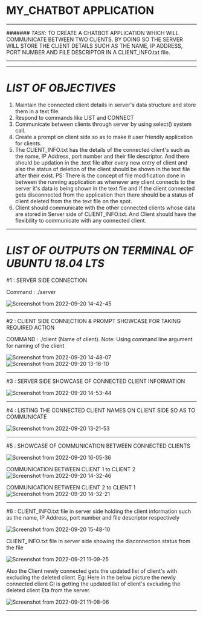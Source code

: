 # **MY_CHATBOT APPLICATION**

********************************************************************************************************************************************************************
####### *TASK*: TO CREATE A CHATBOT APPLICATION WHICH WILL COMMUNICATE BETWEEN TWO CLIENTS. BY DOING SO THE SERVER WILL STORE THE CLIENT DETAILS SUCH AS THE NAME, IP   ADDRESS, PORT NUMBER AND FILE DESCRIPTOR IN A CLIENT_INFO.txt file.
********************************************************************************************************************************************************************

--------------------------------------------------------------------------------------------------------------------------------------------------------------------
# *LIST OF OBJECTIVES*

1.  Maintain the connected client details in server's data structure and store them in a text file.
2.  Respond to commands like LIST and CONNECT 
3.  Communicate between clients through server by using select() system call.
4.  Create a prompt on client side so as to make it user friendly application for clients.
5.  The CLIENT_INFO.txt has the details of the connected client's such as the name, IP Address, port number and their file descriptor. And there should be updation 
    in the .text file after every new entry of client and also the status of deletion of the client should be shown in the text file after their exist.
    PS: There is the concept of file modification done in between the running application as whenever any client connects to the server it's data is being shown in          the text file and if the client connected gets disconnected from the application then there should be a status of client deleted from the the text file on          the spot.
6.  Client should communicate with the other connected clients whose data are stored in Server side of CLIENT_INFO.txt. And Client should have the                       flexibility to communicate with any connected client.

 


--------------------------------------------------------------------------------------------------------------------------------------------------------------------
# *LIST OF OUTPUTS ON TERMINAL OF UBUNTU 18.04 LTS*

#1 : SERVER SIDE CONNECTION

Command : ./server

![Screenshot from 2022-09-20 14-42-45](https://user-images.githubusercontent.com/98145598/191218666-da7662c4-77aa-45c7-9653-6c12ed78e8d6.png)

--------------------------------------------------------------------------------------------------------------------------------------------------------------------
#2 : CLIENT SIDE CONNECTION & PROMPT SHOWCASE FOR TAKING REQUIRED ACTION

COMMAND : ./client (Name of client).
        Note: Using command line argument for naming of the client

![Screenshot from 2022-09-20 14-48-07](https://user-images.githubusercontent.com/98145598/191219978-2ab313c6-65aa-4765-8469-a1ccd4cf6053.png)
![Screenshot from 2022-09-20 13-16-10](https://user-images.githubusercontent.com/98145598/191220072-8a5f550d-7bb0-4e4c-b014-ef7cb7233335.png)

--------------------------------------------------------------------------------------------------------------------------------------------------------------------
#3 : SERVER SIDE SHOWCASE OF CONNECTED CLIENT INFORMATION

![Screenshot from 2022-09-20 14-53-44](https://user-images.githubusercontent.com/98145598/191221278-d823ac5e-aec9-4c7a-a91d-84bda89ee83c.png)

--------------------------------------------------------------------------------------------------------------------------------------------------------------------
#4 : LISTING THE CONNECTED CLIENT NAMES ON CLIENT SIDE SO AS TO COMMUNICATE

![Screenshot from 2022-09-20 13-21-53](https://user-images.githubusercontent.com/98145598/191231852-58039b04-df42-466f-bdd7-5d4fdc9bd68c.png)

--------------------------------------------------------------------------------------------------------------------------------------------------------------------
#5 : SHOWCASE OF COMMUNICATION BETWEEN CONNECTED CLIENTS

![Screenshot from 2022-09-20 16-05-36](https://user-images.githubusercontent.com/98145598/191236959-418fef22-614d-4843-a226-a16f1658b651.png)

COMMUNICATION BETWEEN CLIENT 1 to CLIENT 2
![Screenshot from 2022-09-20 14-32-46](https://user-images.githubusercontent.com/98145598/191237159-12c18ff9-b084-4413-b950-9af8c568c56d.png)
     
COMMUNICATION BETWEEN CLIENT 2 to CLIENT 1
![Screenshot from 2022-09-20 14-32-21](https://user-images.githubusercontent.com/98145598/191237243-540468fa-a3ff-4de0-ac89-9a757c1b4d7e.png)

--------------------------------------------------------------------------------------------------------------------------------------------------------------------
#6 : CLIENT_INFO.txt file in server side holding the client information such as the name, IP Address, port number and file descriptor respectively

![Screenshot from 2022-09-20 15-48-10](https://user-images.githubusercontent.com/98145598/191233394-43586353-2014-44aa-9c30-10a35fd42811.png)

CLIENT_INFO.txt file in server side showing the disconnection status from the file

![Screenshot from 2022-09-21 11-09-25](https://user-images.githubusercontent.com/98145598/191427120-1c62c4e8-4ca3-4bdb-b76f-decc37433c03.png)
 
Also the Client newly connected gets the updated list of client's with excluding the deleted client. Eg: Here in the below picture the newly connected client GI is getting the updated list of client's excluding the deleted client Eta from the server.

![Screenshot from 2022-09-21 11-08-06](https://user-images.githubusercontent.com/98145598/191427651-1ee4b45d-b4cb-42ea-b2f8-9adba1eb1a25.png)

--------------------------------------------------------------------------------------------------------------------------------------------------------------------

















